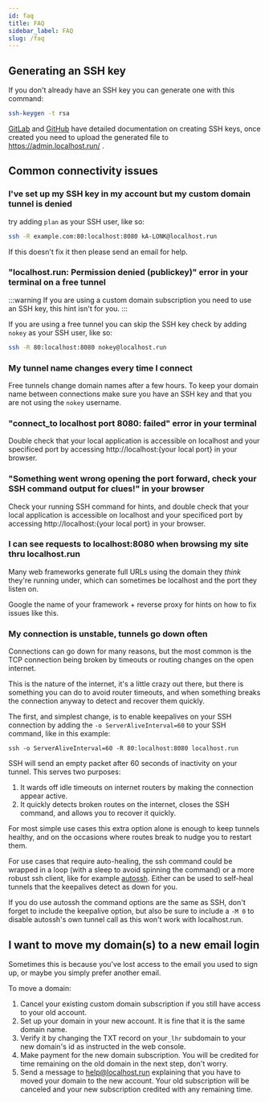 ```yaml
---
id: faq
title: FAQ
sidebar_label: FAQ
slug: /faq
---
```


## Generating an SSH key

If you don't already have an SSH key you can generate one with this command:

```bash
ssh-keygen -t rsa
```

[GitLab](https://docs.gitlab.com/ee/ssh/) and [GitHub](https://docs.github.com/en/authentication/connecting-to-github-with-ssh/generating-a-new-ssh-key-and-adding-it-to-the-ssh-agent) have detailed documentation on creating SSH keys, once created you need to upload the generated file to https://admin.localhost.run/ .

## Common connectivity issues

### I've set up my SSH key in my account but my custom domain tunnel is denied

try adding `plan` as your SSH user, like so:

```bash
ssh -R example.com:80:localhost:8080 kA-LONK@localhost.run
```

If this doesn't fix it then please send an email for help.

### "localhost.run: Permission denied (publickey)" error in your terminal on a free tunnel

:::warning
If you are using a custom domain subscription you need to use an SSH key, this hint isn't for you.
:::

If you are using a free tunnel you can skip the SSH key check by adding `nokey` as your SSH user, like so:

```bash
ssh -R 80:localhost:8080 nokey@localhost.run
```

### My tunnel name changes every time I connect

Free tunnels change domain names after a few hours. To keep your domain name between connections make sure you have an SSH key and that you are not using the `nokey` username.

### "connect_to localhost port 8080: failed" error in your terminal

Double check that your local application is accessible on localhost and your specificed port by accessing http://localhost:{your local port} in your browser.

### "Something went wrong opening the port forward, check your SSH command output for clues!" in your browser

Check your running SSH command for hints, and double check that your local application is accessible on localhost and your specificed port by accessing http://localhost:{your local port} in your browser.

### I can see requests to localhost:8080 when browsing my site thru localhost.run

Many web frameworks generate full URLs using the domain they _think_ they're running under, which can sometimes be localhost and the port they listen on.

Google the name of your framework + reverse proxy for hints on how to fix issues like this.

### My connection is unstable, tunnels go down often

Connections can go down for many reasons, but the most common is the TCP connection being broken by timeouts or routing changes on the open internet.

This is the nature of the internet, it's a little crazy out there, but there is something you can do to avoid router timeouts, and when something breaks the connection anyway to detect and recover them quickly.

The first, and simplest change, is to enable keepalives on your SSH connection by adding the `-o ServerAliveInterval=60` to your SSH command, like in this example:

```
ssh -o ServerAliveInterval=60 -R 80:localhost:8080 localhost.run
```

SSH will send an empty packet after 60 seconds of inactivity on your tunnel. This serves two purposes:

1. It wards off idle timeouts on internet routers by making the connection appear active.
2. It quickly detects broken routes on the internet, closes the SSH command, and allows you to recover it quickly.

For most simple use cases this extra option alone is enough to keep tunnels healthy, and on the occasions where routes break to nudge you to restart them.

For use cases that require auto-healing, the ssh command could be wrapped in a loop (with a sleep to avoid spinning the command) or a more robust ssh client, like for example [autossh](https://www.harding.motd.ca/autossh/). Either can be used to self-heal tunnels that the keepalives detect as down for you.

If you do use autossh the command options are the same as SSH, don't forget to include the keepalive option, but also be sure to include a `-M 0` to disable autossh's own tunnel call as this won't work with localhost.run.

## I want to move my domain(s) to a new email login

Sometimes this is because you've lost access to the email you used to sign up, or maybe you simply prefer another email.

To move a domain:

1. Cancel your existing custom domain subscription if you still have access to your old account.
1. Set up your domain in your new account. It is fine that it is the same domain name.
1. Verify it by changing the TXT record on your`_lhr` subdomain to your new domain's id as instructed in the web console.
1. Make payment for the new domain subscription. You will be credited for time remaining on the old domain in the next step, don't worry.
1. Send a message to help@localhost.run explaining that you have to moved your domain to the new account. Your old subscription will be canceled and your new subscription credited with any remaining time.
